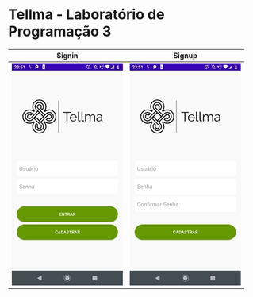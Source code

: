 
# Tellma - Laboratório de Programação 3


Signin             |  Signup
:-------------------------:|:-------------------------:
![](https://github.com/ppedropaulo/tellmamobile/blob/master/app/media/signin_tellma.jpg?raw=true)|![](https://github.com/ppedropaulo/tellmamobile/blob/master/app/media/signup_tellma.jpg?raw=true)
